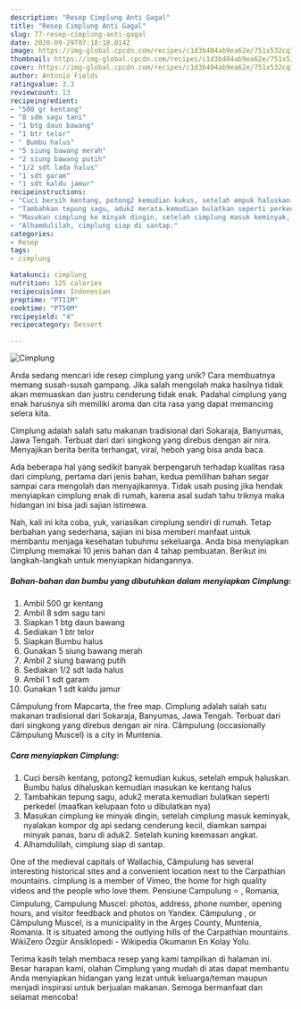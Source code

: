 ```yaml
---
description: "Resep Cimplung Anti Gagal"
title: "Resep Cimplung Anti Gagal"
slug: 77-resep-cimplung-anti-gagal
date: 2020-09-29T07:18:18.014Z
image: https://img-global.cpcdn.com/recipes/c1d3b404ab9ea62e/751x532cq70/cimplung-foto-resep-utama.jpg
thumbnail: https://img-global.cpcdn.com/recipes/c1d3b404ab9ea62e/751x532cq70/cimplung-foto-resep-utama.jpg
cover: https://img-global.cpcdn.com/recipes/c1d3b404ab9ea62e/751x532cq70/cimplung-foto-resep-utama.jpg
author: Antonio Fields
ratingvalue: 3.3
reviewcount: 13
recipeingredient:
- "500 gr kentang"
- "8 sdm sagu tani"
- "1 btg daun bawang"
- "1 btr telor"
- " Bumbu halus"
- "5 siung bawang merah"
- "2 siung bawang putih"
- "1/2 sdt lada halus"
- "1 sdt garam"
- "1 sdt kaldu jamur"
recipeinstructions:
- "Cuci bersih kentang, potong2 kemudian kukus, setelah empuk haluskan. Bumbu halus dihaluskan kemudian masukan ke kentang halus"
- "Tambahkan tepung sagu, aduk2 merata.kemudian bulatkan seperti perkedel (maafkan kelupaan foto u dibulatkan nya)"
- "Masukan cimplung ke minyak dingin, setelah cimplung masuk keminyak, nyalakan kompor dg api sedang cenderung kecil, diamkan sampai minyak panas, baru di aduk2. Setelah kuning keemasan angkat."
- "Alhamdulilah, cimplung siap di santap."
categories:
- Resep
tags:
- cimplung

katakunci: cimplung 
nutrition: 125 calories
recipecuisine: Indonesian
preptime: "PT11M"
cooktime: "PT50M"
recipeyield: "4"
recipecategory: Dessert

---
```



![Cimplung](https://img-global.cpcdn.com/recipes/c1d3b404ab9ea62e/751x532cq70/cimplung-foto-resep-utama.jpg)

Anda sedang mencari ide resep cimplung yang unik? Cara membuatnya memang susah-susah gampang. Jika salah mengolah maka hasilnya tidak akan memuaskan dan justru cenderung tidak enak. Padahal cimplung yang enak harusnya sih memiliki aroma dan cita rasa yang dapat memancing selera kita.

Cimplung adalah salah satu makanan tradisional dari Sokaraja, Banyumas, Jawa Tengah. Terbuat dari dari singkong yang direbus dengan air nira. Menyajikan berita berita terhangat, viral, heboh yang bisa anda baca.

Ada beberapa hal yang sedikit banyak berpengaruh terhadap kualitas rasa dari cimplung, pertama dari jenis bahan, kedua pemilihan bahan segar sampai cara mengolah dan menyajikannya. Tidak usah pusing jika hendak menyiapkan cimplung enak di rumah, karena asal sudah tahu triknya maka hidangan ini bisa jadi sajian istimewa.


Nah, kali ini kita coba, yuk, variasikan cimplung sendiri di rumah. Tetap berbahan yang sederhana, sajian ini bisa memberi manfaat untuk membantu menjaga kesehatan tubuhmu sekeluarga. Anda bisa menyiapkan Cimplung memakai 10 jenis bahan dan 4 tahap pembuatan. Berikut ini langkah-langkah untuk menyiapkan hidangannya.

<!--inarticleads1-->

##### Bahan-bahan dan bumbu yang dibutuhkan dalam menyiapkan Cimplung:

1. Ambil 500 gr kentang
1. Ambil 8 sdm sagu tani
1. Siapkan 1 btg daun bawang
1. Sediakan 1 btr telor
1. Siapkan  Bumbu halus
1. Gunakan 5 siung bawang merah
1. Ambil 2 siung bawang putih
1. Sediakan 1/2 sdt lada halus
1. Ambil 1 sdt garam
1. Gunakan 1 sdt kaldu jamur


Câmpulung from Mapcarta, the free map. Cimplung adalah salah satu makanan tradisional dari Sokaraja, Banyumas, Jawa Tengah. Terbuat dari dari singkong yang direbus dengan air nira. Cămpulung (occasionally Cămpulung Muscel) is a city in Muntenia. 

<!--inarticleads2-->

##### Cara menyiapkan Cimplung:

1. Cuci bersih kentang, potong2 kemudian kukus, setelah empuk haluskan. Bumbu halus dihaluskan kemudian masukan ke kentang halus
1. Tambahkan tepung sagu, aduk2 merata.kemudian bulatkan seperti perkedel (maafkan kelupaan foto u dibulatkan nya)
1. Masukan cimplung ke minyak dingin, setelah cimplung masuk keminyak, nyalakan kompor dg api sedang cenderung kecil, diamkan sampai minyak panas, baru di aduk2. Setelah kuning keemasan angkat.
1. Alhamdulilah, cimplung siap di santap.


One of the medieval capitals of Wallachia, Cămpulung has several interesting historical sites and a convenient location next to the Carpathian mountains. cimplung is a member of Vimeo, the home for high quality videos and the people who love them. Pensiune Campulung ⭐ , Romania, Cimpulung, Campulung Muscel: photos, address, phone number, opening hours, and visitor feedback and photos on Yandex. Câmpulung , or Câmpulung Muscel, is a municipality in the Argeș County, Muntenia, Romania. It is situated among the outlying hills of the Carpathian mountains. WikiZero Özgür Ansiklopedi - Wikipedia Okumanın En Kolay Yolu. 

Terima kasih telah membaca resep yang kami tampilkan di halaman ini. Besar harapan kami, olahan Cimplung yang mudah di atas dapat membantu Anda menyiapkan hidangan yang lezat untuk keluarga/teman maupun menjadi inspirasi untuk berjualan makanan. Semoga bermanfaat dan selamat mencoba!
